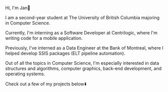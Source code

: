 Hi, I'm Jan👋

I am a second-year student at The University of British Columbia majoring in Computer Science.

Currently, I'm interning as a Software Developer at Centrilogic, where I'm writing code for a mobile application.

Previously, I've interned as a Data Engineer at the Bank of Montreal, where I helped develop SSIS packages (ELT pipeline automation).

Out of all the topics in Computer Science, I'm especially interested in data structures and algorithms, computer graphics, back-end development, and operating systems.

Check out a few of my projects below⬇️


